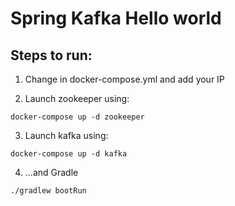# Spring Kafka Hello world

## Steps to run:

1) Change in docker-compose.yml and add your IP

2) Launch zookeeper using:

```
docker-compose up -d zookeeper
```

3) Launch kafka using:

```
docker-compose up -d kafka
```

4) ...and Gradle

```
./gradlew bootRun
```